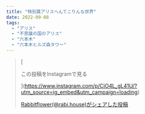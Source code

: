 ```yaml
---
title: "特別展アリスへんてこりんな世界"
date: 2022-09-08
tags: 
  - "アリス"
  - "不思議の国のアリス"
  - "六本木"
  - "六本木ヒルズ森タワー"
---
```


> [
> 
> この投稿をInstagramで見る
> 
> ](https://www.instagram.com/p/CiO4L_gL41U/?utm_source=ig_embed&utm_campaign=loading)
> 
> [Rabbitflower(@rabi.house)がシェアした投稿](https://www.instagram.com/p/CiO4L_gL41U/?utm_source=ig_embed&utm_campaign=loading)

<script async src="//www.instagram.com/embed.js"></script>
